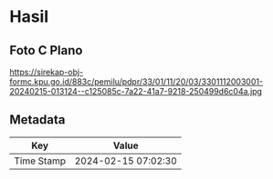 # Hasil

## Foto C Plano

https://sirekap-obj-formc.kpu.go.id/883c/pemilu/pdpr/33/01/11/20/03/3301112003001-20240215-013124--c125085c-7a22-41a7-9218-250499d6c04a.jpg


## Metadata

| Key        | Value               |
| ---------- | ------------------- |
| Time Stamp | 2024-02-15 07:02:30 |



